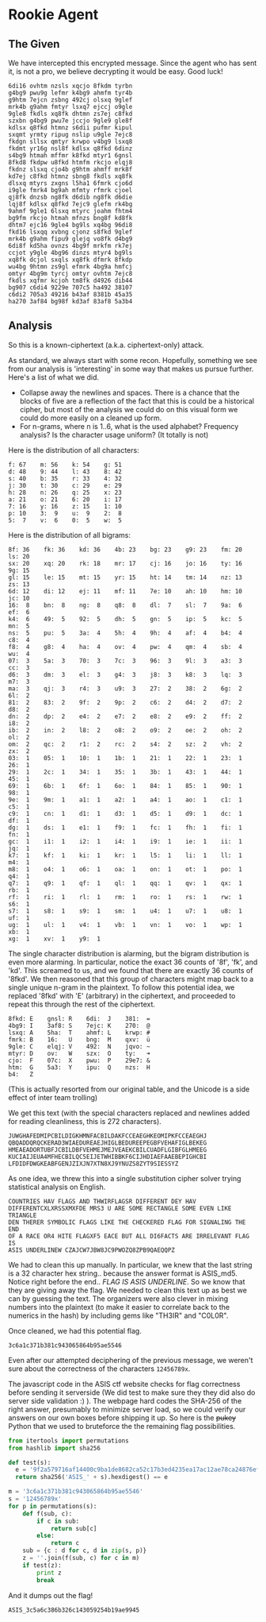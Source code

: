 # Rookie Agent

## The Given

We have intercepted this encrypted message. Since the agent who has sent it, is not a pro, we believe decrypting it would be easy. Good luck!

    6di16 ovhtm nzsls xqcjo 8fkdm tyrbn
    g4bg9 pwu9g lefmr k4bg9 ahmfm tyr4b
    g9htm 7ejcn zsbng 492cj olsxq 9glef
    mrk4b g9ahm fmtyr lsxq7 ejccj o9gle
    9gle8 fkdls xq8fk dhtmn zs7ej c8fkd
    szxbn g4bg9 pwu7e jccjo 9gle9 gle8f
    kdlsx q8fkd htmnz s6dii pufmr kipul
    sxqmt yrmty ripug nslip u9gle 7ejc8
    fkdgn sllsx qmtyr krwpo v4bg9 lsxq8
    fkdmt yr16g nsl8f kdlsx q8fkd 6dinz
    s4bg9 htmah mffmr k8fkd mtyr1 6gnsl
    8fkd8 fkdpw u8fkd htmfm rkcjo elqj8
    fkdnz slsxq cjo4b g9htm ahmff mrk8f
    kd7ej c8fkd htmnz sbng8 fkdls xq8fk
    dlsxq mtyrs zxgns l5ha1 6fmrk cjo6d
    i9gle fmrk4 bg9ah mfmty rfmrk cjoel
    qj8fk dnzsb ng8fk d6dib ng8fk d6die
    lqj8f kdlsx q8fkd 7ejc9 glefm rk4bg
    9ahmf 9gle1 6lsxq mtyrc joahm fhtm4
    bg9fm rkcjo htmah mfnzs bng8f kd8fk
    dhtm7 ejc16 9gle4 bg9ls xq4bg 96di8
    fkd16 lsxqq xvbng cjonz s8fkd 9glef
    mrk4b g9ahm fipu9 glejq vo8fk d4bg9
    6di8f kd5ha ovnzs 4bg9f mrkfm rk7ej
    ccjot y9gle 4bg96 dinzs mtyr4 bg9ls
    xq8fk dcjol sxqls xq8fk dfmrk 8fkdp
    wu4bg 9htmn zs9gl efmrk 4bg9a hmfcj
    omtyr 4bg9m tyrcj omtyr ovhtm 7ejc8
    fkdls xqfmr kcjoh tm8fk d4926 dib44
    bg907 c6di4 9229e 707c5 ha492 38107
    c6di2 705a3 49216 b43af 8381b 45a35
    ha270 3af84 bg98f kd3af 83af8 5a3b4

## Analysis

So this is a known-ciphertext (a.k.a. ciphertext-only) attack.

As standard, we always start with some recon. Hopefully, something we
see from our analysis is 'interesting' in some way that makes us pursue
further. Here's a list of what we did.

* Collapse away the newlines and spaces. There is a chance that the
  blocks of five are a reflection of the fact that this is could be a
  historical cipher, but most of the analysis we could do on this visual
  form we could do more easily on a cleaned up form.
* For n-grams, where n is 1..6, what is the used alphabet? Frequency
  analysis? Is the character usage uniform? (It totally is not)

Here is the distribution of all characters:

    f: 67    m: 56    k: 54    g: 51
    d: 48    9: 44    l: 43    8: 42
    s: 40    b: 35    r: 33    4: 32
    j: 30    t: 30    c: 29    e: 29
    h: 28    n: 26    q: 25    x: 23
    a: 21    o: 21    6: 20    i: 17
    7: 16    y: 16    z: 15    1: 10
    p: 10    3:  9    u:  9    2:  8
    5:  7    v:  6    0:  5    w:  5

Here is the distribution of all bigrams:

    8f: 36    fk: 36    kd: 36    4b: 23    bg: 23    g9: 23    fm: 20    ls: 20
    sx: 20    xq: 20    rk: 18    mr: 17    cj: 16    jo: 16    ty: 16    9g: 15
    gl: 15    le: 15    mt: 15    yr: 15    ht: 14    tm: 14    nz: 13    zs: 13
    6d: 12    di: 12    ej: 11    mf: 11    7e: 10    ah: 10    hm: 10    jc: 10
    16:  8    bn:  8    ng:  8    q8:  8    dl:  7    sl:  7    9a:  6    ef:  6
    k4:  6    49:  5    92:  5    dh:  5    gn:  5    ip:  5    kc:  5    mn:  5
    ns:  5    pu:  5    3a:  4    5h:  4    9h:  4    af:  4    b4:  4    c8:  4
    f8:  4    g8:  4    ha:  4    ov:  4    pw:  4    qm:  4    sb:  4    wu:  4
    07:  3    5a:  3    70:  3    7c:  3    96:  3    9l:  3    a3:  3    cc:  3
    d6:  3    dm:  3    el:  3    g4:  3    j8:  3    k8:  3    lq:  3    m7:  3
    ma:  3    qj:  3    r4:  3    u9:  3    27:  2    38:  2    6g:  2    6l:  2
    81:  2    83:  2    9f:  2    9p:  2    c6:  2    d4:  2    d7:  2    d8:  2
    dn:  2    dp:  2    e4:  2    e7:  2    e8:  2    e9:  2    ff:  2    i8:  2
    ib:  2    in:  2    l8:  2    o8:  2    o9:  2    oe:  2    oh:  2    ol:  2
    om:  2    qc:  2    r1:  2    rc:  2    s4:  2    sz:  2    vh:  2    zx:  2
    03:  1    05:  1    10:  1    1b:  1    21:  1    22:  1    23:  1    26:  1
    29:  1    2c:  1    34:  1    35:  1    3b:  1    43:  1    44:  1    45:  1
    69:  1    6b:  1    6f:  1    6o:  1    84:  1    85:  1    90:  1    98:  1
    9e:  1    9m:  1    a1:  1    a2:  1    a4:  1    ao:  1    c1:  1    c5:  1
    c9:  1    cn:  1    d1:  1    d3:  1    d5:  1    d9:  1    dc:  1    df:  1
    dg:  1    ds:  1    e1:  1    f9:  1    fc:  1    fh:  1    fi:  1    fn:  1
    gc:  1    i1:  1    i2:  1    i4:  1    i9:  1    ie:  1    ii:  1    jq:  1
    k7:  1    kf:  1    ki:  1    kr:  1    l5:  1    li:  1    ll:  1    m4:  1
    m8:  1    o4:  1    o6:  1    oa:  1    on:  1    ot:  1    po:  1    q4:  1
    q7:  1    q9:  1    qf:  1    ql:  1    qq:  1    qv:  1    qx:  1    rb:  1
    rf:  1    ri:  1    rl:  1    rm:  1    ro:  1    rs:  1    rw:  1    s6:  1
    s7:  1    s8:  1    s9:  1    sm:  1    u4:  1    u7:  1    u8:  1    uf:  1
    ug:  1    ul:  1    v4:  1    vb:  1    vn:  1    vo:  1    wp:  1    xb:  1
    xg:  1    xv:  1    y9:  1    

The single character distribution is alarming, but the bigram
distribution is even more alarming. In particular, notice the exact 36
counts of '8f', 'fk', and 'kd'. This screamed to us, and we found that
there are exactly 36 counts of '8fkd'. We then reasoned that this group
of characters might map back to a single unique n-gram in the plaintext.
To follow this potential idea, we replaced '8fkd' with 'E' (arbitrary)
in the ciphertext, and proceeded to repeat this through the rest of the
ciphertext.

    8fkd: E    gnsl: R    6di:  J    381:  =
    4bg9: I    3af8: S    7ejc: K    270:  @
    lsxq: A    5ha:  T    ahmf: L    krwp: #
    fmrk: B    16:   U    bng:  M    qxv:  ü
    9gle: C    elqj: V    492:  N    jqvo: ~
    mtyr: D    ov:   W    szx:  O    ty:   ➜
    cjo:  F    07c:  X    pwu:  P    29e7: &
    htm:  G    5a3:  Y    ipu:  Q    nzs:  H
    b4:   Z

(This is actually resorted from our original table, and the Unicode is a
side effect of inter team trolling)

We get this text (with the special characters replaced and newlines added for
reading cleanliness, this is 272 characters).

    JUWGHAFEDMIPCBILDIGKHMNFACBILDAKFCCEAEGHKEOMIPKFCCEAEGHJ
    QBQADDQRQCKERAD3WIAEDUREAEJHIGLBEDUREEPEGBFVEHAFIGLBEKEG
    HMEAEADORTUBFJCBILDBFVEHMEJMEJVEAEKCBILCUADFLGIBFGLHMEEG
    KUCIAIJEUA4MFHECBILQC5EIJETWHIBBKF6CIJHDIAEFAAEBEPIGHCBI
    LFDIDFDWGKEABFGENJZIXJN7XTN8XJ9YNUZS8ZYT9SIESSYZ

As one idea, we threw this into a single substitution cipher solver
trying statistical analysis on English.

    COUNTRIES HAV FLAGS AND THWIRFLAGSR DIFFERENT DEY HAV
    DIFFERENTCXLXRSSXMXFDE MRS3 U ARE SOME RECTANGLE SOME EVEN LIKE TRIANGLE
    DEN THERER SYMBOLIC FLAGS LIKE THE CHECKERED FLAG FOR SIGNALING THE END
    OF A RACE OR4 HITE FLAGXF5 EACE BUT ALL DI6FACTS ARE IRRELEVANT FLAG IS
    ASIS UNDERLINEW CZAJCW7JBW8JC9PWOZQ8ZPB9QAEQQPZ

We had to clean this up manually. In particular, we knew that the last
string is a 32 character hex string.. because the answer format is
ASIS\_md5. Notice right before the end.. *FLAG IS ASIS UNDERLINE*. So
we know that they are giving away the flag. We needed to clean this text
up as best we can by guessing the text. The organizers were also clever
in mixing numbers into the plaintext (to make it easier to correlate
back to the numerics in the hash) by including gems like "TH3IR" and
"C0L0R".


Once cleaned, we had this potential flag.

    3c6a1c371b381c943065864b95ae5546

Even after our attempted deciphering of the previous message, we weren't
sure about the correctness of the characters `12456789x`.

The javascript code in the ASIS ctf website checks for flag correctness
before sending it serverside (We did test to make sure they they did
also do server side validation :) ). The webpage hard codes the SHA-256
of the right answer, presumably to minimize server load, so we could
verify our answers on our own boxes before shipping it up.  So here is
the ~~pukey~~ Python that we used to bruteforce the the remaining flag
possibilities.

```python
from itertools import permutations
from hashlib import sha256

def test(s):
  e = '9f2a579716af14400c9ba1de8682ca52c17b3ed4235ea17ac12ae78ca24876ef'
  return sha256('ASIS_' + s).hexdigest() == e

m = '3c6a1c371b381c943065864b95ae5546'
s = '12456789x'
for p in permutations(s):
    def f(sub, c):
        if c in sub:
            return sub[c]
        else:
            return c
    sub = {c : d for c, d in zip(s, p)}
    z = ''.join(f(sub, c) for c in m)
    if test(z):
        print z
        break
```

And it dumps out the flag!

    ASIS_3c5a6c386b326c143059254b19ae9945

